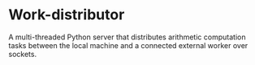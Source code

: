 # Work-distributor
A multi-threaded Python server that distributes arithmetic computation tasks between the local machine and a connected external worker over sockets.
